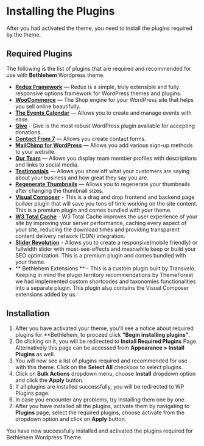 # Installing the Plugins

After you had activated the theme, you need to install the plugins required by the theme.

## Required Plugins

The following is the list of plugins that are required and recommended for use with **Bethlehem** Wordpress theme.

* **[Redux Framework](https://wordpress.org/plugins/redux-framework/)** — Redux is a simple, truly extensible and fully responsive options framework for WordPress themes and plugins.
* **[WooCommerce](https://wordpress.org/plugins/woocommerce/)** — The Shop engine for your WordPress site that helps you sell online beautifully.
* **[The Events Calendar](https://wordpress.org/plugins/the-events-calendar/)** — Allows you to create and manage events with ease.
* **[Give](https://wordpress.org/plugins/give/)** - Give is the most robust WordPress plugin available for accepting donations.
* **[Contact From 7](https://wordpress.org/plugins/contact-form-7/)** — Allows you create contact forms.
* **[MailChimp for WordPress](https://wordpress.org/plugins/mailchimp-for-wp/)** — Allows you add various sign-up methods to your website.
* **[Our Team](https://wordpress.org/plugins/our-team-by-woothemes/)** — Allows you display team member profiles with descriptions and links to social media.
* **[Testimonials](https://wordpress.org/plugins/testimonials-by-woothemes/)** — Allows you show off what your customers are saying about your business and how great they say you are.
* **[Regenerate Thumbnails](https://wordpress.org/plugins/regenerate-thumbnails/)** — Allows you to regenerate your thumbnails after changing the thumbnail sizes.
* **[Visual Composer](http://codecanyon.net/item/visual-composer-page-builder-for-wordpress/242431)** - This is a drag and drop frontend and backend page builder plugin that will save you tons of time working on the site content. This is a premium plugin and comes bundled with your theme.
* **[W3 Total Cache](https://www.w3-edge.com/products/w3-total-cache)** - W3 Total Cache improves the user experience of your site by improving your server performance, caching every aspect of your site, reducing the download times and providing transparent content delivery network (CDN) integration.
* **[Slider Revolution](http://codecanyon.net/item/slider-revolution-responsive-wordpress-plugin/2751380/)** - Allows you to create a responsive(mobile friendly) or fullwidth slider with must-see-effects and meanwhile keep or build your SEO optimization. This is a premium plugin and comes bundled with your theme.
* ** Bethlehem Extensions ** - This is a custom plugin built by Transvelo. Keeping in mind the plugin territory recommendations by ThemeForest we had implemented custom shortcodes and taxonomies functionalities into a separate plugin. This plugin also contains the Visual Composer extensions added by us.

## Installation

1. After you have activated your theme, you'll see a notice about required plugins for **Bethlehem, to proceed click **"Begin installing plugins"**.
2. On clicking on it, you will be redirected to **Install Required Plugins** Page. Alternatively this page can be accessed from **Appearance > Install Plugins** as well.
3. You will now see a list of plugins required and recommended for use with this theme. Click on the **Select All** checkbox to select plugins.
4. Click on **Bulk Actions** dropdown menu, choose **Install** dropdown option and click the **Apply** button.
5. If all plugins are installed successfully, you will be redirected to WP Plugins page.
6. In case you encounter any problems, try installing them one by one.
7. After you have installed all the plugins, activate them by navigating to **Plugins** page, select the required plugins, choose activate from the dropdown option and click on **Apply** button.

You have now successfully installed and activated the plugins required for Bethlehem Wordpress Theme.


